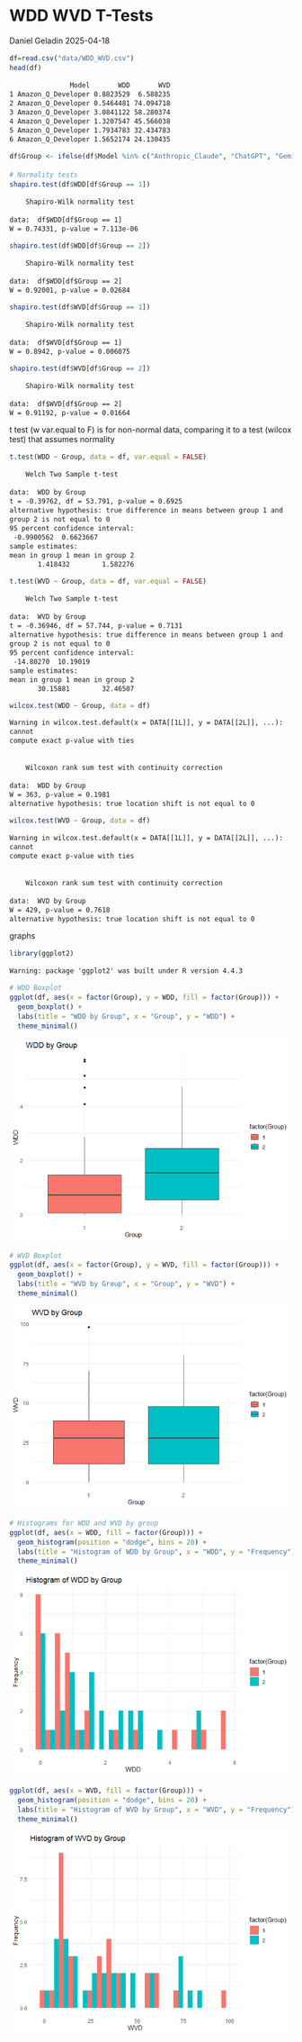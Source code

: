 WDD WVD T-Tests
================
Daniel Geladin
2025-04-18

``` r
df=read.csv("data/WDD_WVD.csv")
head(df)
```

                   Model       WDD       WVD
    1 Amazon_Q_Developer 0.8823529  6.588235
    2 Amazon_Q_Developer 0.5464481 74.094718
    3 Amazon_Q_Developer 3.0841122 58.280374
    4 Amazon_Q_Developer 1.3207547 45.566038
    5 Amazon_Q_Developer 1.7934783 32.434783
    6 Amazon_Q_Developer 1.5652174 24.130435

``` r
df$Group <- ifelse(df$Model %in% c("Anthropic_Claude", "ChatGPT", "Gemini"), 1, 2)

# Normality tests
shapiro.test(df$WDD[df$Group == 1])
```


        Shapiro-Wilk normality test

    data:  df$WDD[df$Group == 1]
    W = 0.74331, p-value = 7.113e-06

``` r
shapiro.test(df$WDD[df$Group == 2])
```


        Shapiro-Wilk normality test

    data:  df$WDD[df$Group == 2]
    W = 0.92001, p-value = 0.02684

``` r
shapiro.test(df$WVD[df$Group == 1])
```


        Shapiro-Wilk normality test

    data:  df$WVD[df$Group == 1]
    W = 0.8942, p-value = 0.006075

``` r
shapiro.test(df$WVD[df$Group == 2])
```


        Shapiro-Wilk normality test

    data:  df$WVD[df$Group == 2]
    W = 0.91192, p-value = 0.01664

t test (w var.equal to F) is for non-normal data, comparing it to a test
(wilcox test) that assumes normality

``` r
t.test(WDD ~ Group, data = df, var.equal = FALSE)
```


        Welch Two Sample t-test

    data:  WDD by Group
    t = -0.39762, df = 53.791, p-value = 0.6925
    alternative hypothesis: true difference in means between group 1 and group 2 is not equal to 0
    95 percent confidence interval:
     -0.9900562  0.6623667
    sample estimates:
    mean in group 1 mean in group 2 
           1.418432        1.582276 

``` r
t.test(WVD ~ Group, data = df, var.equal = FALSE)
```


        Welch Two Sample t-test

    data:  WVD by Group
    t = -0.36946, df = 57.744, p-value = 0.7131
    alternative hypothesis: true difference in means between group 1 and group 2 is not equal to 0
    95 percent confidence interval:
     -14.80270  10.19019
    sample estimates:
    mean in group 1 mean in group 2 
           30.15881        32.46507 

``` r
wilcox.test(WDD ~ Group, data = df)
```

    Warning in wilcox.test.default(x = DATA[[1L]], y = DATA[[2L]], ...): cannot
    compute exact p-value with ties


        Wilcoxon rank sum test with continuity correction

    data:  WDD by Group
    W = 363, p-value = 0.1981
    alternative hypothesis: true location shift is not equal to 0

``` r
wilcox.test(WVD ~ Group, data = df)
```

    Warning in wilcox.test.default(x = DATA[[1L]], y = DATA[[2L]], ...): cannot
    compute exact p-value with ties


        Wilcoxon rank sum test with continuity correction

    data:  WVD by Group
    W = 429, p-value = 0.7618
    alternative hypothesis: true location shift is not equal to 0

graphs

``` r
library(ggplot2)
```

    Warning: package 'ggplot2' was built under R version 4.4.3

``` r
# WDD Boxplot
ggplot(df, aes(x = factor(Group), y = WDD, fill = factor(Group))) +
  geom_boxplot() +
  labs(title = "WDD by Group", x = "Group", y = "WDD") +
  theme_minimal()
```

![](WDD_WVD_T-Tests_files/figure-gfm/unnamed-chunk-4-1.png)<!-- -->

``` r
# WVD Boxplot
ggplot(df, aes(x = factor(Group), y = WVD, fill = factor(Group))) +
  geom_boxplot() +
  labs(title = "WVD by Group", x = "Group", y = "WVD") +
  theme_minimal()
```

![](WDD_WVD_T-Tests_files/figure-gfm/unnamed-chunk-4-2.png)<!-- -->

``` r
# Histograms for WDD and WVD by group
ggplot(df, aes(x = WDD, fill = factor(Group))) +
  geom_histogram(position = "dodge", bins = 20) +
  labs(title = "Histogram of WDD by Group", x = "WDD", y = "Frequency") +
  theme_minimal()
```

![](WDD_WVD_T-Tests_files/figure-gfm/unnamed-chunk-4-3.png)<!-- -->

``` r
ggplot(df, aes(x = WVD, fill = factor(Group))) +
  geom_histogram(position = "dodge", bins = 20) +
  labs(title = "Histogram of WVD by Group", x = "WVD", y = "Frequency") +
  theme_minimal()
```

![](WDD_WVD_T-Tests_files/figure-gfm/unnamed-chunk-4-4.png)<!-- -->
